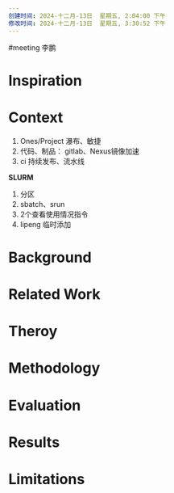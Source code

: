 ```yaml
---
创建时间: 2024-十二月-13日  星期五, 2:04:00 下午
修改时间: 2024-十二月-13日  星期五, 3:30:52 下午
---
```

#meeting 
李鹏


# Inspiration



# Context
1. Ones/Project   瀑布、敏捷
2. 代码、制品： gitlab、Nexus镜像加速
3. ci 持续发布、流水线


**SLURM**
1. 分区
2. sbatch、srun
3. 2个查看使用情况指令
4. lipeng 临时添加


# Background



# Related Work



# Theroy



# Methodology



# Evaluation



# Results



# Limitations